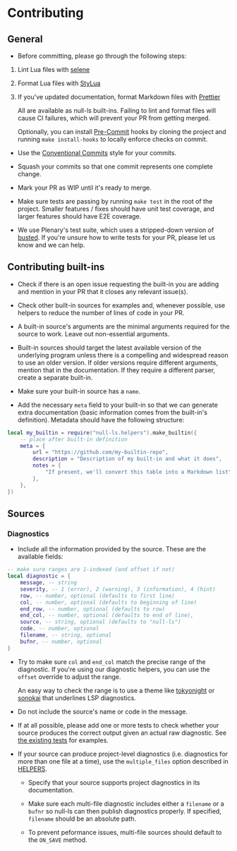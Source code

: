 # Contributing

## General

- Before committing, please go through the following steps:

1. Lint Lua files with [selene](https://github.com/Kampfkarren/selene)
2. Format Lua files with [StyLua](https://github.com/JohnnyMorganz/StyLua)
3. If you've updated documentation, format Markdown files with
   [Prettier](https://github.com/prettier/prettier)

   All are available as null-ls built-ins. Failing to lint and format files will
   cause CI failures, which will prevent your PR from getting merged.

   Optionally, you can install
   [Pre-Commit](https://pre-commit.com/index.html#install) hooks by cloning the
   project and running `make install-hooks` to locally enforce checks on commit.

- Use the [Conventional Commits](https://www.conventionalcommits.org/en/v1.0.0/)
  style for your commits.

- Squash your commits so that one commit represents one complete change.

- Mark your PR as WIP until it's ready to merge.

- Make sure tests are passing by running `make test` in the root of the project.
  Smaller features / fixes should have unit test coverage, and larger features
  should have E2E coverage.

- We use Plenary's test suite, which uses a stripped-down version of
  [busted](https://github.com/Olivine-Labs/busted). If you're unsure how to
  write tests for your PR, please let us know and we can help.

## Contributing built-ins

- Check if there is an open issue requesting the built-in you are adding and
  mention in your PR that it closes any relevant issue(s).

- Check other built-in sources for examples and, whenever possible, use helpers
  to reduce the number of lines of code in your PR.

- A built-in source's arguments are the minimal arguments required for the
  source to work. Leave out non-essential arguments.

- Built-in sources should target the latest available version of the underlying
  program unless there is a compelling and widespread reason to use an older
  version. If older versions require different arguments, mention that in the
  documentation. If they require a different parser, create a separate built-in.

- Make sure your built-in source has a `name`.

- Add the necessary `meta` field to your built-in so that we can generate extra
  documentation (basic information comes from the built-in's definition).
  Metadata should have the following structure:

```lua
local my_builtin = require("null-ls.helpers").make_builtin({
    -- place after built-in definition
    meta = {
        url = "https://github.com/my-builtin-repo",
        description = "Description of my built-in and what it does",
        notes = {
            "If present, we'll convert this table into a Markdown list",
        },
    },
})
```

## Sources

### Diagnostics

- Include all the information provided by the source. These are the available
  fields:

```lua
-- make sure ranges are 1-indexed (and offset if not)
local diagnostic = {
    message, -- string
    severity, -- 1 (error), 2 (warning), 3 (information), 4 (hint)
    row, -- number, optional (defaults to first line)
    col, -- number, optional (defaults to beginning of line)
    end_row, -- number, optional (defaults to row)
    end_col, -- number, optional (defaults to end of line),
    source, -- string, optional (defaults to "null-ls")
    code, -- number, optional
    filename, -- string, optional
    bufnr, -- number, optional
}
```

- Try to make sure `col` and `end_col` match the precise range of the
  diagnostic. If you're using our diagnostic helpers, you can use the `offset`
  override to adjust the range.

  An easy way to check the range is to use a theme like
  [tokyonight](https://github.com/folke/tokyonight.nvim) or
  [sonokai](https://github.com/sainnhe/sonokai) that underlines LSP diagnostics.

- Do not include the source's name or code in the message.

- If at all possible, please add one or more tests to check whether your source
  produces the correct output given an actual raw diagnostic. See [the
  existing tests](../test/spec/builtins/diagnostics_spec.lua) for examples.

- If your source can produce project-level diagnostics (i.e. diagnostics for more
  than one file at a time), use the `multiple_files` option described in
  [HELPERS](./HELPERS.md).

  - Specify that your source supports project diagnostics in its documentation.

  - Make sure each multi-file diagnostic includes either a `filename` or a
    `bufnr` so null-ls can then publish diagnostics properly. If specified,
    `filename` should be an absolute path.

  - To prevent peformance issues, multi-file sources should default to the
    `ON_SAVE` method.
